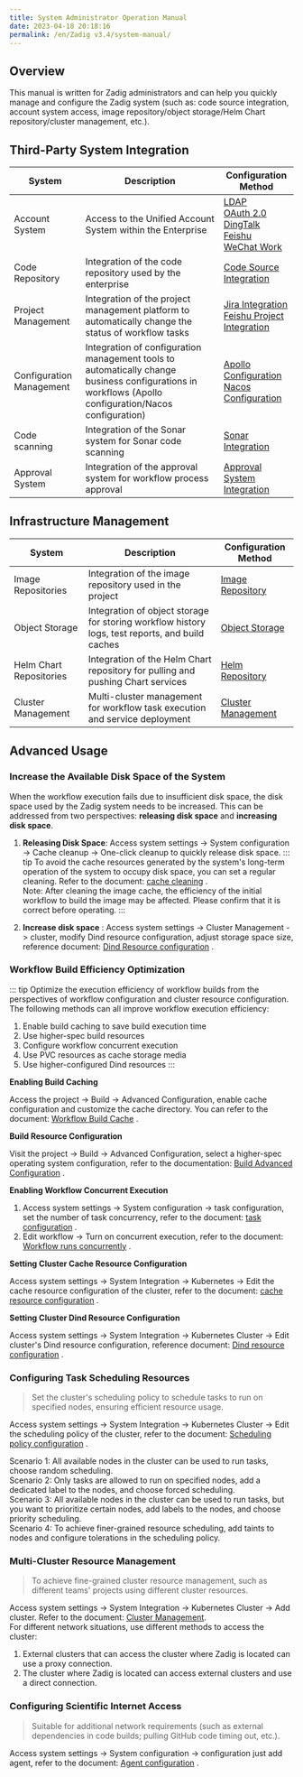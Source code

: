 ```yaml
---
title: System Administrator Operation Manual
date: 2023-04-18 20:18:16
permalink: /en/Zadig v3.4/system-manual/
---
```


## Overview

This manual is written for Zadig administrators and can help you quickly manage and configure the Zadig system (such as: code source integration, account system access, image repository/object storage/Helm Chart repository/cluster management, etc.).

## Third-Party System Integration

|System       |  Description                            | Configuration Method |
| ---------- | ---------------------------------| -------|
| Account System | Access to the Unified Account System within the Enterprise |[LDAP](/en/Zadig%20v3.4/settings/account/ldap/)<br>[OAuth 2.0](/en/Zadig%20v3.4/settings/account/oauth2/)<br>[DingTalk](/en/Zadig%20v3.4/settings/account/dingding/)<br>[Feishu](/en/Zadig%20v3.4/settings/account/lark/)<br>[WeChat Work](/en/Zadig%20v3.4/settings/account/workwx/)|
| Code Repository | Integration of the code repository used by the enterprise |[Code Source Integration](/en/Zadig%20v3.4/settings/codehost/overview/)|
| Project Management | Integration of the project management platform to automatically change the status of workflow tasks |[Jira Integration](/en/Zadig%20v3.4/settings/jira/)<br>[Feishu Project Integration](/en/Zadig%20v3.4/settings/lark/)|
| Configuration Management | Integration of configuration management tools to automatically change business configurations in workflows (Apollo configuration/Nacos configuration) |[Apollo Configuration](/en/Zadig%20v3.4/settings/configsystem/apollo/)<br>[Nacos Configuration](/en/Zadig%20v3.4/settings/configsystem/nacos/)|
| Code scanning | Integration of the Sonar system for Sonar code scanning |[Sonar Integration](/en/Zadig%20v3.4/settings/sonar/)|
| Approval System | Integration of the approval system for workflow process approval |[Approval System Integration](/en/Zadig%20v3.4/settings/approval/)|

## Infrastructure Management

|System       |  Description                            | Configuration Method |
| ---------- | ---------------------------------| -------|
| Image Repositories | Integration of the image repository used in the project |[Image Repository](/en/Zadig%20v3.4/settings/image-registry/)|
| Object Storage | Integration of object storage for storing workflow history logs, test reports, and build caches |[Object Storage](/en/Zadig%20v3.4/settings/object-storage/)|
| Helm Chart Repositories | Integration of the Helm Chart repository for pulling and pushing Chart services |[Helm Repository](/en/Zadig%20v3.4/settings/helm/)|
| Cluster Management | Multi-cluster management for workflow task execution and service deployment |[Cluster Management](/en/Zadig%20v3.4/pages/cluster_manage/)|

## Advanced Usage

### Increase the Available Disk Space of the System

When the workflow execution fails due to insufficient disk space, the disk space used by the Zadig system needs to be increased. This can be addressed from two perspectives: **releasing disk space** and **increasing disk space**.

1. **Releasing Disk Space**: Access system settings -> System configuration -> Cache cleanup -> One-click cleanup to quickly release disk space.
::: tip
To avoid the cache resources generated by the system's long-term operation of the system to occupy disk space, you can set a regular cleaning. Refer to the document: [cache cleaning](/en/Zadig%20v3.4/settings/system-settings/#%E7%BC%93%E5%AD%98%E6%B8%85%E7%90%86) .<br>
Note: After cleaning the image cache, the efficiency of the initial workflow to build the image may be affected. Please confirm that it is correct before operating.
:::

2. **Increase disk space** : Access system settings -> Cluster Management -> cluster, modify Dind resource configuration, adjust storage space size, reference document: [Dind Resource configuration](/en/Zadig%20v3.4/pages/cluster_manage/#dind-%E8%B5%84%E6%BA%90%E9%85%8D%E7%BD%AE) .<br>

### Workflow Build Efficiency Optimization

::: tip
Optimize the execution efficiency of workflow builds from the perspectives of workflow configuration and cluster resource configuration. The following methods can all improve workflow execution efficiency:
1. Enable build caching to save build execution time
2. Use higher-spec build resources
3. Configure workflow concurrent execution
4. Use PVC resources as cache storage media
5. Use higher-configured Dind resources
:::

**Enabling Build Caching**

Access the project -> Build -> Advanced Configuration, enable cache configuration and customize the cache directory. You can refer to the document: [Workflow Build Cache](/en/Zadig%20v3.4/workflow/cache/#%E5%B7%A5%E4%BD%9C%E7%A9%BA%E9%97%B4%E7%BC%93%E5%AD%98) .

**Build Resource Configuration**

Visit the project -> Build -> Advanced Configuration, select a higher-spec operating system configuration, refer to the documentation: [Build Advanced Configuration](/en/Zadig%20v3.4/project/build/#%E9%AB%98%E7%BA%A7%E9%85%8D%E7%BD%AE) .

**Enabling Workflow Concurrent Execution**

1. Access system settings -> System configuration -> task configuration, set the number of task concurrency, refer to the document: [task configuration](/en/Zadig%20v3.4/settings/system-settings/#%E4%BB%BB%E5%8A%A1%E9%85%8D%E7%BD%AE) .<br>
2. Edit workflow -> Turn on concurrent execution, refer to the document: [Workflow runs concurrently](/en/Zadig%20v3.4/project/common-workflow/#%E9%AB%98%E7%BA%A7%E9%85%8D%E7%BD%AE) .

**Setting Cluster Cache Resource Configuration**

Access system settings -> System Integration -> Kubernetes -> Edit the cache resource configuration of the cluster, refer to the document: [cache resource configuration](/en/Zadig%20v3.4/pages/cluster_manage/#%E7%BC%93%E5%AD%98%E8%B5%84%E6%BA%90%E9%85%8D%E7%BD%AE) .<br>

**Setting Cluster Dind Resource Configuration**

Access system settings -> System Integration -> Kubernetes Cluster -> Edit cluster's Dind resource configuration, reference document: [Dind resource configuration](/en/Zadig%20v3.4/pages/cluster_manage/#dind-%E8%B5%84%E6%BA%90%E9%85%8D%E7%BD%AE) .<br>

### Configuring Task Scheduling Resources

> Set the cluster's scheduling policy to schedule tasks to run on specified nodes, ensuring efficient resource usage.

Access system settings -> System Integration -> Kubernetes Cluster -> Edit the scheduling policy of the cluster, refer to the document: [Scheduling policy configuration](/en/Zadig%20v3.4/pages/cluster_manage/#%E8%AE%BE%E7%BD%AE%E8%B0%83%E5%BA%A6%E7%AD%96%E7%95%A5) .

Scenario 1: All available nodes in the cluster can be used to run tasks, choose random scheduling.<br>
Scenario 2: Only tasks are allowed to run on specified nodes, add a dedicated label to the nodes, and choose forced scheduling.<br>
Scenario 3: All available nodes in the cluster can be used to run tasks, but you want to prioritize certain nodes, add labels to the nodes, and choose priority scheduling.<br>
Scenario 4: To achieve finer-grained resource scheduling, add taints to nodes and configure tolerations in the scheduling policy.<br>

### Multi-Cluster Resource Management
> To achieve fine-grained cluster resource management, such as different teams' projects using different cluster resources.

Access system settings -> System Integration -> Kubernetes Cluster -> Add cluster. Refer to the document: [Cluster Management](/en/Zadig%20v3.4/pages/cluster_manage/).<br>
For different network situations, use different methods to access the cluster:
1. External clusters that can access the cluster where Zadig is located can use a proxy connection.
2. The cluster where Zadig is located can access external clusters and use a direct connection.

### Configuring Scientific Internet Access
> Suitable for additional network requirements (such as external dependencies in code builds; pulling GitHub code timing out, etc.).

Access system settings -> System configuration -> configuration just add agent, refer to the document: [Agent configuration](/en/Zadig%20v3.4/settings/system-settings/#%E4%BB%A3%E7%90%86%E9%85%8D%E7%BD%AE) .